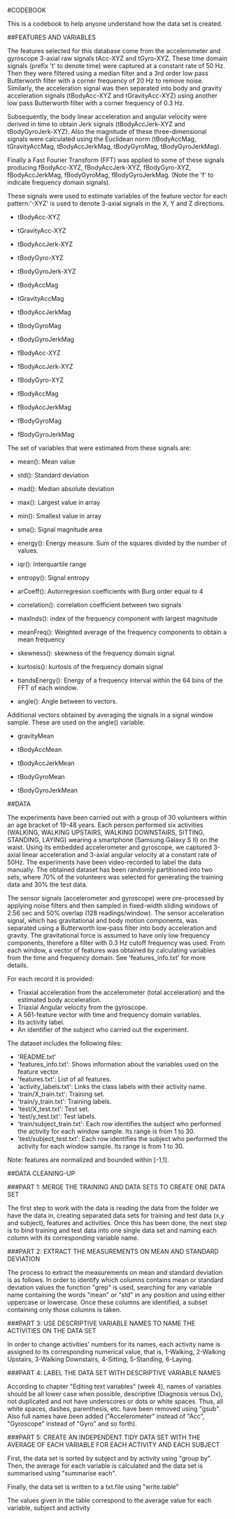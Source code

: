 #CODEBOOK

This is a codebook to help anyone understand how the data set is created.

##FEATURES AND VARIABLES

The features selected for this database come from the accelerometer and gyroscope 3-axial raw signals tAcc-XYZ and tGyro-XYZ. These time domain signals (prefix 't' to denote time) were captured at a constant rate of 50 Hz. Then they were filtered using a median filter and a 3rd order low pass Butterworth filter with a corner frequency of 20 Hz to remove noise. Similarly, the acceleration signal was then separated into body and gravity acceleration signals (tBodyAcc-XYZ and tGravityAcc-XYZ) using another low pass Butterworth filter with a corner frequency of 0.3 Hz. 

Subsequently, the body linear acceleration and angular velocity were derived in time to obtain Jerk signals (tBodyAccJerk-XYZ and tBodyGyroJerk-XYZ). Also the magnitude of these three-dimensional signals were calculated using the Euclidean norm (tBodyAccMag, tGravityAccMag, tBodyAccJerkMag, tBodyGyroMag, tBodyGyroJerkMag). 

Finally a Fast Fourier Transform (FFT) was applied to some of these signals producing fBodyAcc-XYZ, fBodyAccJerk-XYZ, fBodyGyro-XYZ, fBodyAccJerkMag, fBodyGyroMag, fBodyGyroJerkMag. (Note the 'f' to indicate frequency domain signals). 

These signals were used to estimate variables of the feature vector for each pattern:'-XYZ' is used to denote 3-axial signals in the X, Y and Z directions.

- tBodyAcc-XYZ

- tGravityAcc-XYZ

- tBodyAccJerk-XYZ

- tBodyGyro-XYZ

- tBodyGyroJerk-XYZ

- tBodyAccMag

- tGravityAccMag

- tBodyAccJerkMag

- tBodyGyroMag

- tBodyGyroJerkMag

- fBodyAcc-XYZ

- fBodyAccJerk-XYZ

- fBodyGyro-XYZ

- fBodyAccMag

- fBodyAccJerkMag

- fBodyGyroMag

- fBodyGyroJerkMag

The set of variables that were estimated from these signals are: 

- mean(): Mean value

- std(): Standard deviation

- mad(): Median absolute deviation 

- max(): Largest value in array

- min(): Smallest value in array

- sma(): Signal magnitude area

- energy(): Energy measure. Sum of the squares divided by the number of values. 

- iqr(): Interquartile range 

- entropy(): Signal entropy

- arCoeff(): Autorregresion coefficients with Burg order equal to 4

- correlation(): correlation coefficient between two signals

- maxInds(): index of the frequency component with largest magnitude

- meanFreq(): Weighted average of the frequency components to obtain a mean frequency

- skewness(): skewness of the frequency domain signal 

- kurtosis(): kurtosis of the frequency domain signal 

- bandsEnergy(): Energy of a frequency interval within the 64 bins of the FFT of each window.

- angle(): Angle between to vectors.

Additional vectors obtained by averaging the signals in a signal window sample. These are used on the angle() variable:

- gravityMean

- tBodyAccMean

- tBodyAccJerkMean

- tBodyGyroMean

- tBodyGyroJerkMean

##DATA

The experiments have been carried out with a group of 30 volunteers within an age bracket of 19-48 years. Each person performed six activities (WALKING, WALKING UPSTAIRS, WALKING DOWNSTAIRS, SITTING, STANDING, LAYING) wearing a smartphone (Samsung Galaxy S II) on the waist. Using its embedded accelerometer and gyroscope, we captured 3-axial linear acceleration and 3-axial angular velocity at a constant rate of 50Hz. The experiments have been video-recorded to label the data manually. The obtained dataset has been randomly partitioned into two sets, where 70% of the volunteers was selected for generating the training data and 30% the test data. 

The sensor signals (accelerometer and gyroscope) were pre-processed by applying noise filters and then sampled in fixed-width sliding windows of 2.56 sec and 50% overlap (128 readings/window). The sensor acceleration signal, which has gravitational and body motion components, was separated using a Butterworth low-pass filter into body acceleration and gravity. The gravitational force is assumed to have only low frequency components, therefore a filter with 0.3 Hz cutoff frequency was used. From each window, a vector of features was obtained by calculating variables from the time and frequency domain. See 'features_info.txt' for more details. 

For each record it is provided:
- Triaxial acceleration from the accelerometer (total acceleration) and the estimated body acceleration.
- Triaxial Angular velocity from the gyroscope. 
- A 561-feature vector with time and frequency domain variables. 
- Its activity label. 
- An identifier of the subject who carried out the experiment.

The dataset includes the following files:

- 'README.txt'
- 'features_info.txt': Shows information about the variables used on the feature vector.
- 'features.txt': List of all features.
- 'activity_labels.txt': Links the class labels with their activity name.
- 'train/X_train.txt': Training set.
- 'train/y_train.txt': Training labels.
- 'test/X_test.txt': Test set.
- 'test/y_test.txt': Test labels.
- 'train/subject_train.txt': Each row identifies the subject who performed the activity for each window sample. Its range is from 1 to 30.
- 'test/subject_test.txt': Each row identifies the subject who performed the activity for each window sample. Its range is from 1 to 30.

Note: features are normalized and bounded within [-1,1].

##DATA CLEANING-UP

###PART 1: MERGE THE TRAINING AND DATA SETS TO CREATE ONE DATA SET

The first step to work with the data is reading the data from the folder we have the data in, creating separated data sets for training and test data (x,y and subject), features and activities.
Once this has been done, the next step is to bind training and test data into one single data set and naming each column with its corresponding variable name.

###PART 2: EXTRACT THE MEASUREMENTS ON MEAN AND STANDARD DEVIATION

The process to extract the measurements on mean and standard deviation is as follows. In order to identify which columns contains mean or standard deviation values the function "grep" is used, searching for any variable name containing the words "mean" or "std" in any position and using either uppercase or lowercase. Once these columns are identified, a subset containing only those columns is taken.

###PART 3: USE DESCRIPTIVE VARIABLE NAMES TO NAME THE ACTIVITIES ON THE DATA SET

In order to change activities' numbers for its names, each activity name is assigned to its corresponding numerical value, that is, 1-Walking, 2-Walking Upstairs, 3-Walking Downstairs, 4-Sitting, 5-Standing, 6-Laying.

###PART 4: LABEL THE DATA SET WITH DESCRIPTIVE VARIABLE NAMES

According to chapter "Editing text variables" (week 4), names of variables should be all lower case when possible, descriptive (Diagnosis versus Dx), not duplicated and not have underscores or dots or white spaces. Thus, all white spaces, dashes, parenthesis, etc. have been removed using "gsub". Also full names have been added ("Accelerometer" instead of "Acc", "Gyroscope" instead of "Gyro" and so forth).

###PART 5: CREATE AN INDEPENDENT TIDY DATA SET WITH THE AVERAGE OF EACH VARIABLE FOR EACH ACTIVITY AND EACH SUBJECT

First, the data set is sorted by subject and by activity using "group by". Then, the average for each variable is calculated and the data set is summarised using "summarise each".

Finally, the data set is written to a txt.file using "write.table"

The values given in the table correspond to the average value for each variable, subject and activity
